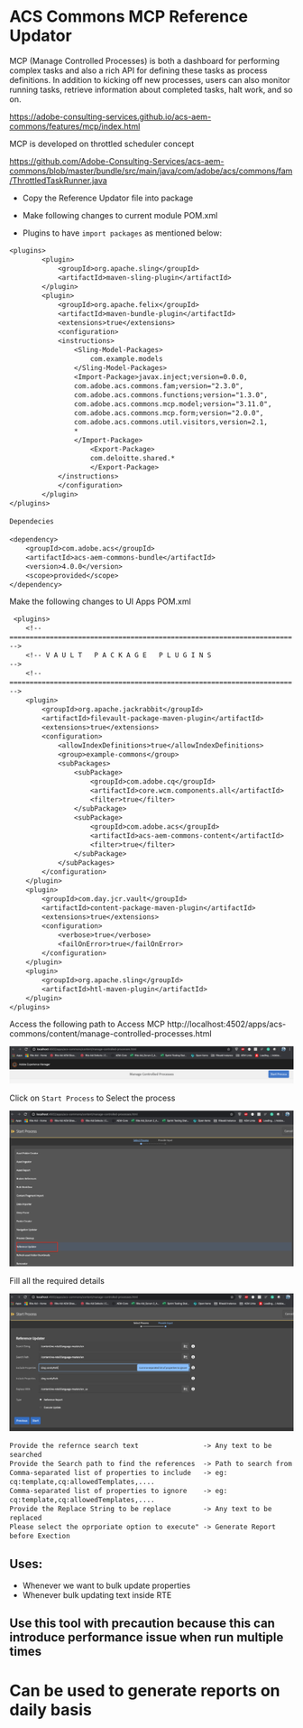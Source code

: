 # ACS Commons MCP Reference Updator

MCP (Manage Controlled Processes) is both a dashboard for performing complex tasks and also a rich API for defining these 
tasks as process definitions. In addition to kicking off new processes, users can also monitor running tasks, retrieve 
information about completed tasks, halt work, and so on.

https://adobe-consulting-services.github.io/acs-aem-commons/features/mcp/index.html

MCP is developed on throttled scheduler concept

https://github.com/Adobe-Consulting-Services/acs-aem-commons/blob/master/bundle/src/main/java/com/adobe/acs/commons/fam/ThrottledTaskRunner.java

- Copy the Reference Updator file into package

- Make following changes to current module POM.xml

- Plugins to have `import packages` as mentioned below:

```
<plugins>
        <plugin>
            <groupId>org.apache.sling</groupId>
            <artifactId>maven-sling-plugin</artifactId>
        </plugin>
        <plugin>
            <groupId>org.apache.felix</groupId>
            <artifactId>maven-bundle-plugin</artifactId>
            <extensions>true</extensions>
            <configuration>
            <instructions>
                <Sling-Model-Packages>
                    com.example.models
                </Sling-Model-Packages>
                <Import-Package>javax.inject;version=0.0.0,
                com.adobe.acs.commons.fam;version="2.3.0",
                com.adobe.acs.commons.functions;version="1.3.0",
                com.adobe.acs.commons.mcp.model;version="3.11.0",
                com.adobe.acs.commons.mcp.form;version="2.0.0",
                com.adobe.acs.commons.util.visitors,version=2.1,
                *
                </Import-Package>
                    <Export-Package>	
                    com.deloitte.shared.*
                    </Export-Package>
            </instructions>
            </configuration>			
        </plugin>
</plugins>

Dependecies

<dependency>
    <groupId>com.adobe.acs</groupId>
    <artifactId>acs-aem-commons-bundle</artifactId>
    <version>4.0.0</version>
    <scope>provided</scope>
</dependency>
```

Make the following changes to UI Apps POM.xml

```
 <plugins>
    <!-- ====================================================================== -->
    <!-- V A U L T   P A C K A G E   P L U G I N S                              -->
    <!-- ====================================================================== -->
    <plugin>
        <groupId>org.apache.jackrabbit</groupId>
        <artifactId>filevault-package-maven-plugin</artifactId>
        <extensions>true</extensions>
        <configuration>
            <allowIndexDefinitions>true</allowIndexDefinitions>
            <group>example-commons</group>
            <subPackages>
                <subPackage>
                    <groupId>com.adobe.cq</groupId>
                    <artifactId>core.wcm.components.all</artifactId>
                    <filter>true</filter>
                </subPackage>
                <subPackage>
                    <groupId>com.adobe.acs</groupId>
                    <artifactId>acs-aem-commons-content</artifactId>
                    <filter>true</filter>
                </subPackage>
            </subPackages>
        </configuration>
    </plugin>
    <plugin>
        <groupId>com.day.jcr.vault</groupId>
        <artifactId>content-package-maven-plugin</artifactId>
        <extensions>true</extensions>
        <configuration>
            <verbose>true</verbose>
            <failOnError>true</failOnError>
        </configuration>
    </plugin>
    <plugin>
        <groupId>org.apache.sling</groupId>
        <artifactId>htl-maven-plugin</artifactId>
    </plugin>
</plugins>
```

Access the following path to Access MCP
http://localhost:4502/apps/acs-commons/content/manage-controlled-processes.html

![](Image/MCP_path.png)

Click on `Start Process` to Select the process

![](Image/Start_MCP.png)

Fill all the required details

![](Image/Enter_paths.png)

```
Provide the refernce search text                -> Any text to be searched
Provide the Search path to find the references  -> Path to search from
Comma-separated list of properties to include   -> eg: cq:template,cq:allowedTemplates,....
Comma-separated list of properties to ignore    -> eg: cq:template,cq:allowedTemplates,....
Provide the Replace String to be replace        -> Any text to be replaced
Please select the oprporiate option to execute" -> Generate Report before Exection
```

## Uses:

- Whenever we want to bulk update properties
- Whenever bulk updating text inside RTE

## Use this tool with precaution because this can introduce performance issue when run multiple times 

# Can be used to generate reports on daily basis